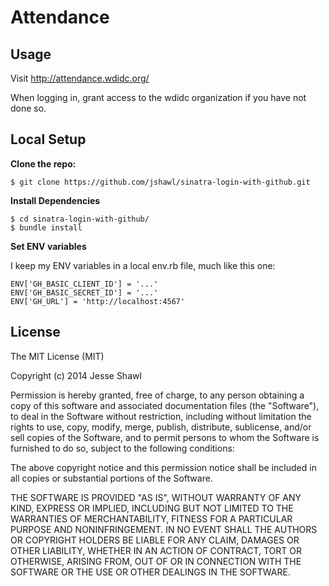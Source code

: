 # Attendance

## Usage

Visit http://attendance.wdidc.org/

When logging in, grant access to the wdidc organization if you have not done so.

## Local Setup

**Clone the repo:**

    $ git clone https://github.com/jshawl/sinatra-login-with-github.git

**Install Dependencies**

    $ cd sinatra-login-with-github/
    $ bundle install
    
**Set ENV variables**

I keep my ENV variables in a local env.rb file, much like this one:

    ENV['GH_BASIC_CLIENT_ID'] = '...'
    ENV['GH_BASIC_SECRET_ID'] = '...'
    ENV['GH_URL'] = 'http://localhost:4567'
    
## License

The MIT License (MIT)

Copyright (c) 2014 Jesse Shawl

Permission is hereby granted, free of charge, to any person obtaining a copy
of this software and associated documentation files (the "Software"), to deal
in the Software without restriction, including without limitation the rights
to use, copy, modify, merge, publish, distribute, sublicense, and/or sell
copies of the Software, and to permit persons to whom the Software is
furnished to do so, subject to the following conditions:

The above copyright notice and this permission notice shall be included in all
copies or substantial portions of the Software.

THE SOFTWARE IS PROVIDED "AS IS", WITHOUT WARRANTY OF ANY KIND, EXPRESS OR
IMPLIED, INCLUDING BUT NOT LIMITED TO THE WARRANTIES OF MERCHANTABILITY,
FITNESS FOR A PARTICULAR PURPOSE AND NONINFRINGEMENT. IN NO EVENT SHALL THE
AUTHORS OR COPYRIGHT HOLDERS BE LIABLE FOR ANY CLAIM, DAMAGES OR OTHER
LIABILITY, WHETHER IN AN ACTION OF CONTRACT, TORT OR OTHERWISE, ARISING FROM,
OUT OF OR IN CONNECTION WITH THE SOFTWARE OR THE USE OR OTHER DEALINGS IN THE
SOFTWARE.
